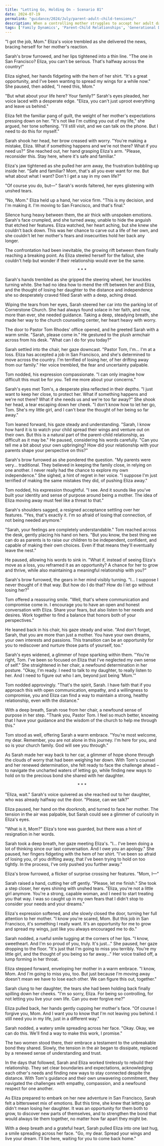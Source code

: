 ```yaml
---
title: "Letting Go, Holding On - Scenario 81"
date: 2024-07-19
permalink: "guidance/2024/July/parent-adult-child-tensions/"
description: When a controlling mother struggles to accept her adult daughter's independence, they seek guidance from Pastor Tom Rhodes to navigate their strained relationship and find a path toward mutual understanding and respect.
tags: ['Family Dynamics', 'Parent-Child Relationships', 'Generational Differences', 'Emotional Maturity', 'Pastoral Guidance']
---
```

"I got the job, Mom." Eliza's voice trembled as she delivered the news, bracing herself for her mother's reaction.

Sarah's brow furrowed, and her lips tightened into a thin line. "The one in San Francisco? Eliza, you can't be serious. That's halfway across the country!"

Eliza sighed, her hands fidgeting with the hem of her shirt. "It's a great opportunity, and I've been wanting to spread my wings for a while now." She paused, then added, "I need this, Mom."

"But what about your life here? Your family?" Sarah's eyes pleaded, her voice laced with a desperate edge. "Eliza, you can't just uproot everything and leave us behind."

Eliza felt the familiar pang of guilt, the weight of her mother's expectations pressing down on her. "It's not like I'm cutting you out of my life," she argued, her tone softening. "I'll still visit, and we can talk on the phone. But I need to do this for myself."

Sarah shook her head, her brow creased with worry. "You're making a mistake, Eliza. What if something happens and we're not there? What if you need us?" She reached out, her hand grasping Eliza's arm. "Please, reconsider this. Stay here, where it's safe and familiar."

Eliza's jaw tightened as she pulled her arm away, the frustration bubbling up inside her. "Safe and familiar? Mom, that's all you ever want for me. But what about what I want? Don't I get a say in my own life?"

"Of course you do, but—" Sarah's words faltered, her eyes glistening with unshed tears.

"No, Mom." Eliza held up a hand, her voice firm. "This is my decision, and I'm making it. I'm moving to San Francisco, and that's final."

Silence hung heavy between them, the air thick with unspoken emotions. Sarah's face crumpled, and she turned away, unable to hide the anguish that etched her features. Eliza watched, her heart aching, but she knew she couldn't back down. This was her chance to carve out a life of her own, and she couldn't let her mother's fears and insecurities hold her back any longer.

The confrontation had been inevitable, the growing rift between them finally reaching a breaking point. As Eliza steeled herself for the fallout, she couldn't help but wonder if their relationship would ever be the same.

<center>* * *</center>

Sarah's hands trembled as she gripped the steering wheel, her knuckles turning white. She had no idea how to mend the rift between her and Eliza, and the thought of losing her daughter to the distance and independence she so desperately craved filled Sarah with a deep, aching dread.

Wiping the tears from her eyes, Sarah steered her car into the parking lot of Cornerstone Church. She had always found solace in her faith, and now, more than ever, she needed guidance. Taking a deep, steadying breath, she made her way to the church counseling center, her heart heavy with worry.

The door to Pastor Tom Rhodes' office opened, and he greeted Sarah with a warm smile. "Sarah, please come in." He gestured to the plush armchair across from his desk. "What can I do for you today?"

Sarah settled into the chair, her gaze downcast. "Pastor Tom, I'm... I'm at a loss. Eliza has accepted a job in San Francisco, and she's determined to move across the country. I'm terrified of losing her, of her drifting away from our family." Her voice trembled, the fear and uncertainty palpable.

Tom nodded, his expression compassionate. "I can only imagine how difficult this must be for you. Tell me more about your concerns."

Sarah's eyes met Tom's, a desperate plea reflected in their depths. "I just want to keep her close, to protect her. What if something happens and we're not there? What if she needs us and we're too far away?" She shook her head, a tear escaping down her cheek. "I don't know how to let her go, Tom. She's my little girl, and I can't bear the thought of her being so far away."

Tom leaned forward, his gaze steady and understanding. "Sarah, I know how hard it is to watch your child spread their wings and venture out on their own. But this is a natural part of the parent-child relationship, as difficult as it may be." He paused, considering his words carefully. "Can you tell me a bit about your own upbringing? How did your relationship with your parents shape your perspective on this?"

Sarah's brow furrowed as she pondered the question. "My parents were very... traditional. They believed in keeping the family close, in relying on one another. I never really had the chance to explore my own independence." She sighed, a hint of regret in her voice. "I suppose I'm just terrified of making the same mistakes they did, of pushing Eliza away."

Tom nodded, his expression thoughtful. "I see. And it sounds like you've built your identity and sense of purpose around being a mother. The idea of Eliza moving away must feel like a threat to that."

Sarah's shoulders sagged, a resigned acceptance settling over her features. "Yes, that's exactly it. I'm so afraid of losing that connection, of not being needed anymore."

"Sarah, your feelings are completely understandable." Tom reached across the desk, gently placing his hand on hers. "But you know, the best thing we can do as parents is to raise our children to be independent, confident, and capable of making their own choices. Even if that means they'll eventually leave the nest."

He paused, allowing his words to sink in. "What if, instead of seeing Eliza's move as a loss, you reframed it as an opportunity? A chance for her to grow and thrive, while also maintaining a meaningful relationship with you?"

Sarah's brow furrowed, the gears in her mind visibly turning. "I... I suppose I never thought of it that way. But how do I do that? How do I let go without losing her?"

Tom offered a reassuring smile. "Well, that's where communication and compromise come in. I encourage you to have an open and honest conversation with Eliza. Share your fears, but also listen to her needs and desires. Work together to find a balance that honors both of your perspectives."

He leaned back in his chair, his gaze steady and wise. "And don't forget, Sarah, that you are more than just a mother. You have your own dreams, your own interests and passions. This transition can be an opportunity for you to rediscover and nurture those parts of yourself, too."

Sarah's eyes widened, a glimmer of hope sparking within them. "You're right, Tom. I've been so focused on Eliza that I've neglected my own sense of self." She straightened in her chair, a newfound determination in her posture. "Okay, I'm ready. I need to talk to my daughter, to really listen to her. And I need to figure out who I am, beyond just being 'Mom.'"

Tom nodded approvingly. "That's the spirit, Sarah. I have faith that if you approach this with open communication, empathy, and a willingness to compromise, you and Eliza can find a way to maintain a strong, healthy relationship, even with the distance."

With a deep breath, Sarah rose from her chair, a newfound sense of purpose in her step. "Thank you, Pastor Tom. I feel so much better, knowing that I have your guidance and the wisdom of the church to help me through this."

Tom stood as well, offering Sarah a warm embrace. "You're most welcome, my dear. Remember, you are not alone in this journey. I'm here for you, and so is your church family. God will see you through."

As Sarah made her way back to her car, a glimmer of hope shone through the clouds of worry that had been weighing her down. With Tom's counsel and her renewed determination, she felt ready to face the challenge ahead – to navigate the uncharted waters of letting go, while finding new ways to hold on to the precious bond she shared with her daughter.

<center>* * *</center>

"Eliza, wait." Sarah's voice quivered as she reached out to her daughter, who was already halfway out the door. "Please, can we talk?"

Eliza paused, her hand on the doorknob, and turned to face her mother. The tension in the air was palpable, but Sarah could see a glimmer of curiosity in Eliza's eyes.

"What is it, Mom?" Eliza's tone was guarded, but there was a hint of resignation in her words.

Sarah took a deep breath, her gaze meeting Eliza's. "I... I've been doing a lot of thinking since our last conversation. And I owe you an apology." She paused, her fingers fidgeting with the hem of her shirt. "I've been so afraid of losing you, of you drifting away, that I've been trying to hold on too tightly. In the process, I've only pushed you further away."

Eliza's brow furrowed, a flicker of surprise crossing her features. "Mom, I—"

Sarah raised a hand, cutting her off gently. "Please, let me finish." She took a step closer, her eyes shining with unshed tears. "Eliza, you're not a little girl anymore. You're a strong, capable woman, and I need to start treating you that way. I was so caught up in my own fears that I didn't stop to consider your needs and your dreams."

Eliza's expression softened, and she slowly closed the door, turning her full attention to her mother. "I know you're scared, Mom. But this job in San Francisco, it's something I really want. It's an opportunity for me to grow and spread my wings, just like you always encouraged me to do."

Sarah nodded, a rueful smile tugging at the corners of her lips. "I know, sweetheart. And I'm so proud of you, truly. It's just..." She paused, her gaze dropping to the floor. "It's just that I'm going to miss you terribly. You're my little girl, and the thought of you being so far away..." Her voice trailed off, a lump forming in her throat.

Eliza stepped forward, enveloping her mother in a warm embrace. "I know, Mom. And I'm going to miss you, too. But just because I'm moving away doesn't mean we have to lose each other. We can figure this out, together."

Sarah clung to her daughter, the tears she had been holding back finally spilling down her cheeks. "I'm so sorry, Eliza. For being so controlling, for not letting you live your own life. Can you ever forgive me?"

Eliza pulled back, her hands gently cupping her mother's face. "Of course I forgive you, Mom. And I want you to know that I'm not leaving you behind. I still need you in my life, just in a different way."

Sarah nodded, a watery smile spreading across her face. "Okay. Okay, we can do this. We'll find a way to make this work, I promise."

The two women stood there, their embrace a testament to the unbreakable bond they shared. Slowly, the tension in the air began to dissipate, replaced by a renewed sense of understanding and trust.

In the days that followed, Sarah and Eliza worked tirelessly to rebuild their relationship. They set clear boundaries and expectations, acknowledging each other's needs and finding new ways to stay connected despite the distance. With Tom's guidance and their own unwavering commitment, they navigated the challenges with empathy, compassion, and a newfound respect for one another.

As Eliza prepared to embark on her new adventure in San Francisco, Sarah felt a bittersweet mix of emotions. But this time, she knew that letting go didn't mean losing her daughter. It was an opportunity for them both to grow, to discover new parts of themselves, and to strengthen the bond that would always tie them together, no matter how far apart they might be.

With a deep breath and a grateful heart, Sarah pulled Eliza into one last hug, a smile spreading across her face. "Go, my dear. Spread your wings and live your dream. I'll be here, waiting for you to come back home."

